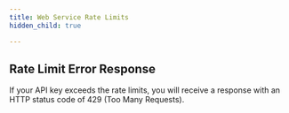 ```yaml
---
title: Web Service Rate Limits
hidden_child: true

---
```


## Rate Limit Error Response

If your API key exceeds the rate limits, you will receive a response with an HTTP status code of 429 (Too Many Requests).